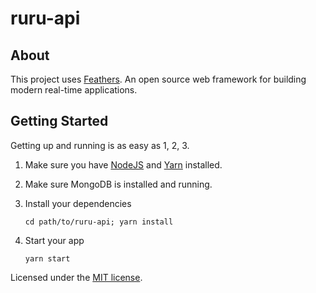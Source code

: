 # ruru-api

> 

## About

This project uses [Feathers](http://feathersjs.com). An open source web framework for building modern real-time applications.

## Getting Started

Getting up and running is as easy as 1, 2, 3.

1. Make sure you have [NodeJS](https://nodejs.org/) and [Yarn](https://yarnpkg.com/lang/en/) installed.
2. Make sure MongoDB is installed and running.
3. Install your dependencies


    ```
    cd path/to/ruru-api; yarn install
    ```
4. Start your app

    ```
    yarn start
    ```



Licensed under the [MIT license](LICENSE).

